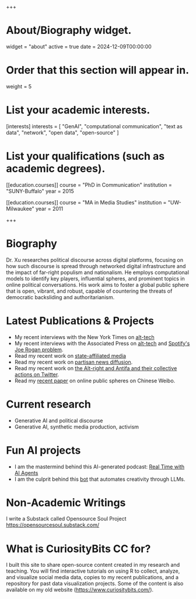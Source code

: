 +++
# About/Biography widget.
widget = "about"
active = true
date = 2024-12-09T00:00:00

# Order that this section will appear in.
weight = 5

# List your academic interests.
[interests]
  interests = [
    "GenAI",
    "computational communication",
    "text as data",
    "network",
    "open data",
    "open-source"
  ]

# List your qualifications (such as academic degrees).
[[education.courses]]
  course = "PhD in Communication"
  institution = "SUNY-Buffalo"
  year = 2015

[[education.courses]]
  course = "MA in Media Studies"
  institution = "UW-Milwaukee"
  year = 2011
 
+++
# Biography
Dr. Xu researches political discourse across digital platforms, focusing on how such discourse is spread through networked digital infrastructure and the impact of far-right populism and nationalism. He employs computational models to identify key players, influential spheres, and prominent topics in online political conversations. His work aims to foster a global public sphere that is open, vibrant, and robust, capable of countering the threats of democratic backsliding and authoritarianism.

# Latest Publications & Projects
* My recent interviews with the New York Times on [alt-tech](https://www.nytimes.com/2022/02/18/business/trumps-truth-social.html)
* My recent interviews with the Associated Press on [alt-tech](https://abcnews.go.com/Business/wireStory/year-trump-purge-alt-tech-offers-refuge-82692731) and [Spotify's Joe Rogan problem](https://apnews.com/article/technology-entertainment-business-media-neil-young-fd082ce7f194dcae279df62ec435d281).
* Read my recent work on [state-affiliated media](https://ijoc.org/index.php/ijoc/article/download/17191/3645)
* Read my recent work on [partisan news diffusion](https://www.tandfonline.com/doi/abs/10.1080/21670811.2020.1761264).
* Read my recent work on [the Alt-right and Antifa and their collective actions on Twitter](https://ijoc.org/index.php/ijoc/article/view/11978/2978).
* Read my [recent paper](https://www.sciencedirect.com/science/article/abs/pii/S0736585319307774) on online public spheres on Chinese Weibo.

# Current research
* Generative AI and political discourse
* Generative AI, synthetic media production, activism

# Fun AI projects
* I am the mastermind behind this AI-generated podcast: [Real Time with AI Agents](https://opensourcesoul.substack.com/s/real-time-with-ai-agents)
* I am the culprit behind this [bot](https://bsky.app/profile/opensourcesoul.bsky.social) that automates creativity through LLMs. 

# Non-Academic Writings
I write a Substack called Opensource Soul Project https://opensourcesoul.substack.com/ 

# What is CuriosityBits CC for?

I built this site to share open-source content created in my research and teaching. You will find interactive tutorials on using R to collect, analyze, and visualize social media data, copies to my recent publications, and a repository for past data visualization projects. Some of the content is also available on my old website (https://www.curiositybits.com/).
